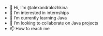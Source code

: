 - 👋 Hi, I’m @alexandralozhkina
- 👀 I’m interested in internships
- 🌱 I’m currently learning Java
- 💞️ I’m looking to collaborate on Java projects
- 📫 How to reach me 

<!---
alexandralozhkina/alexandralozhkina is a ✨ special ✨ repository because its `README.md` (this file) appears on your GitHub profile.
You can click the Preview link to take a look at your changes.
--->
